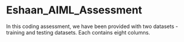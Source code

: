 # Eshaan_AIML_Assessment
In this coding assessment, we have been provided with two datasets - training and testing datasets. Each contains eight columns.
